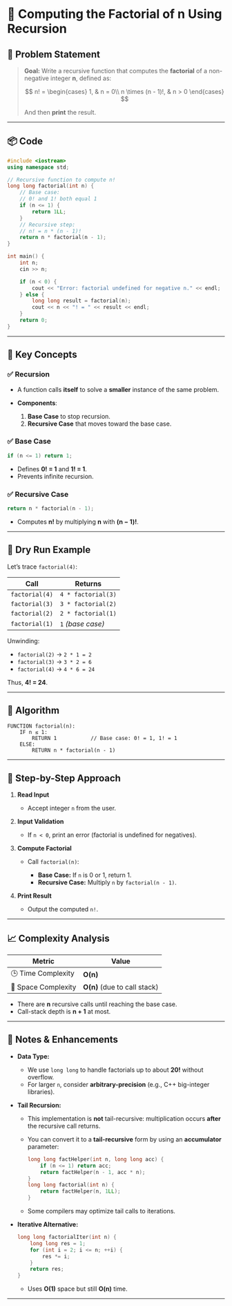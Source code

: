 # 📘 Computing the Factorial of **n** Using Recursion

## 🧾 Problem Statement

> **Goal:**
> Write a recursive function that computes the **factorial** of a non-negative integer **n**, defined as:
>
> $$
> n! = 
> \begin{cases}
> 1, & n = 0\\
> n \times (n - 1)!, & n > 0
> \end{cases}
> $$
>
> And then **print** the result.

---

## 📦 Code

```cpp
#include <iostream>
using namespace std;

// Recursive function to compute n!
long long factorial(int n) {
    // Base case:
    // 0! and 1! both equal 1
    if (n <= 1) {
        return 1LL;
    }
    // Recursive step:
    // n! = n * (n - 1)!
    return n * factorial(n - 1);
}

int main() {
    int n;
    cin >> n;

    if (n < 0) {
        cout << "Error: factorial undefined for negative n." << endl;
    } else {
        long long result = factorial(n);
        cout << n << "! = " << result << endl;
    }
    return 0;
}
```

---

## 🧠 Key Concepts

### ✅ **Recursion**

* A function calls **itself** to solve a **smaller** instance of the same problem.
* **Components**:

  1. **Base Case** to stop recursion.
  2. **Recursive Case** that moves toward the base case.

### ✅ **Base Case**

```cpp
if (n <= 1) return 1;
```

* Defines **0! = 1** and **1! = 1**.
* Prevents infinite recursion.

### ✅ **Recursive Case**

```cpp
return n * factorial(n - 1);
```

* Computes **n!** by multiplying **n** with **(n − 1)!**.

---

## 🧮 Dry Run Example

Let’s trace `factorial(4)`:

| Call           | Returns            |
| -------------- | ------------------ |
| `factorial(4)` | `4 * factorial(3)` |
| `factorial(3)` | `3 * factorial(2)` |
| `factorial(2)` | `2 * factorial(1)` |
| `factorial(1)` | `1`  *(base case)* |

Unwinding:

* `factorial(2)` → `2 * 1 = 2`
* `factorial(3)` → `3 * 2 = 6`
* `factorial(4)` → `4 * 6 = 24`

Thus, **4! = 24**.

---

## 🔁 Algorithm

```text
FUNCTION factorial(n):
    IF n ≤ 1:
        RETURN 1           // Base case: 0! = 1, 1! = 1
    ELSE:
        RETURN n * factorial(n - 1)
```

---

## 📌 Step-by-Step Approach

1. **Read Input**

   * Accept integer `n` from the user.

2. **Input Validation**

   * If `n < 0`, print an error (factorial is undefined for negatives).

3. **Compute Factorial**

   * Call `factorial(n)`:

     * **Base Case:** If `n` is 0 or 1, return 1.
     * **Recursive Case:** Multiply `n` by `factorial(n - 1)`.

4. **Print Result**

   * Output the computed `n!`.

---

## 📈 Complexity Analysis

| Metric              | Value                        |
| ------------------- | ---------------------------- |
| 🕒 Time Complexity  | **O(n)**                     |
| 🧠 Space Complexity | **O(n)** (due to call stack) |

* There are **n** recursive calls until reaching the base case.
* Call-stack depth is **n + 1** at most.

---

## 📎 Notes & Enhancements

* **Data Type:**

  * We use `long long` to handle factorials up to about **20!** without overflow.
  * For larger `n`, consider **arbitrary-precision** (e.g., C++ big-integer libraries).

* **Tail Recursion:**

  * This implementation is **not** tail-recursive: multiplication occurs **after** the recursive call returns.
  * You can convert it to a **tail-recursive** form by using an **accumulator** parameter:

    ```cpp
    long long factHelper(int n, long long acc) {
        if (n <= 1) return acc;
        return factHelper(n - 1, acc * n);
    }
    long long factorial(int n) {
        return factHelper(n, 1LL);
    }
    ```
  * Some compilers may optimize tail calls to iterations.

* **Iterative Alternative:**

  ```cpp
  long long factorialIter(int n) {
      long long res = 1;
      for (int i = 2; i <= n; ++i) {
          res *= i;
      }
      return res;
  }
  ```

  * Uses **O(1)** space but still **O(n)** time.

---
